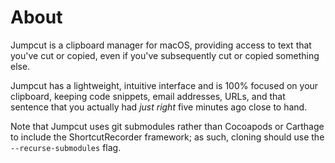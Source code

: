 About
=====

Jumpcut is a clipboard manager for macOS, providing access to text that
you've cut or copied, even if you've subsequently cut or copied something
else.

Jumpcut has a lightweight, intuitive interface and is 100% focused on
your clipboard, keeping code snippets, email addresses, URLs, and that
sentence that you actually had _just right_ five minutes ago close to hand.

Note that Jumpcut uses git submodules rather than Cocoapods or Carthage
to include the ShortcutRecorder framework; as such, cloning should use the
`--recurse-submodules` flag.
